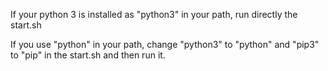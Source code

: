 If your python 3 is installed as "python3" in your path, run directly the start.sh

If you use "python" in your path, change "python3" to "python" and "pip3" to "pip" in the start.sh and then run it.
